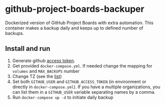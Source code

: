 # github-project-boards-backuper

Dockerized version of GitHub Project Boards with extra automation. This container makes a backup daily and keeps up to defined number of backups.

## Install and run

1. Generate github [access token](https://github.com/settings/tokens). 
2. Get provided `docker-compose.yml`. If needed change the mapping for `volumes` and `MAX_BACKUPS` number
3. Change TZ (see the [list](https://en.wikipedia.org/wiki/List_of_tz_database_time_zones))
4. Set both `GITHUB_USER` and `GITHUB_ACCESS_TOKEN` (in environment or directly in `docker-compose.yml`). If you have a multiple organizations, you can list them in a `GITHUB_USER` variable separating names by a comma.
5. Run `docker-compose up -d` to initiate daily backup 
